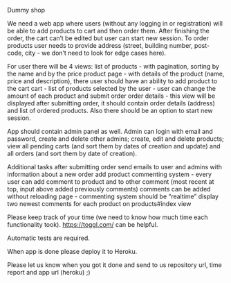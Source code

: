 Dummy shop

We need a web app where users (without any logging in or registration) will be able to add products to cart and then order them. After finishing the order, the cart can’t be edited but user can start new session. To order products user needs to provide address (street, building number, post-code, city - we don’t need to look for edge cases here).

For user there will be 4 views:
list of products - with pagination, sorting by the name and by the price
product page - with details of the product (name, price and description), there user should have an ability to add product to the cart
cart - list of products selected by the user - user can change the amount of each product and submit order
order details - this view will be displayed after submitting order, it should contain order details (address) and list of ordered products. Also there should be an option to start new session.

App should contain admin panel as well. Admin can login with email and password, create and delete other admins; create, edit and delete products; view all pending carts (and sort them by dates of creation and update) and all orders (and sort them by date of creation).

Additional tasks
after submitting order send emails to user and admins with information about a new order
add product commenting system - every user can add comment to product and to other comment (most recent at top, input above added previously comments)
comments can be added without reloading page - commenting system should be “realtime”
display two newest comments for each product on products#index view

Please keep track of your time (we need to know how much time each functionality took). https://toggl.com/ can be helpful.

Automatic tests are required.

When app is done please deploy it to Heroku.

Please let us know when you got it done and send to us repository url, time report and app url (heroku) ;)
